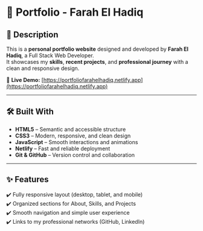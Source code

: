 # 🌟 Portfolio - Farah El Hadiq
 


## 📌 Description

This is a **personal portfolio website** designed and developed by **Farah El Hadiq**, a Full Stack Web Developer.  
It showcases my **skills**, **recent projects**, and **professional journey** with a clean and responsive design.

🔗 **Live Demo:** [https://portfoliofarahelhadiq.netlify.app](https://portfoliofarahelhadiq.netlify.app)

---

## 🛠️ Built With

- **HTML5** – Semantic and accessible structure  
- **CSS3** – Modern, responsive, and clean design  
- **JavaScript** – Smooth interactions and animations  
- **Netlify** – Fast and reliable deployment  
- **Git & GitHub** – Version control and collaboration

---

## ✨ Features

✔️ Fully responsive layout (desktop, tablet, and mobile)  
✔️ Organized sections for About, Skills, and Projects  
✔️ Smooth navigation and simple user experience  
✔️ Links to my professional networks (GitHub, LinkedIn)


